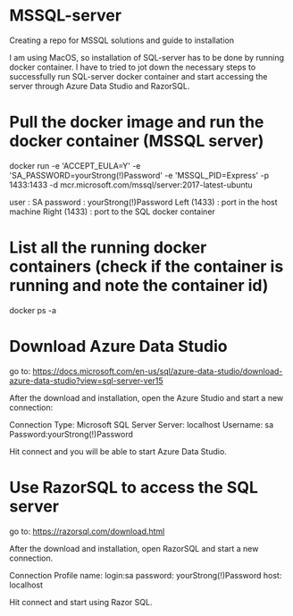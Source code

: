 # MSSQL-server
Creating a repo for MSSQL solutions and guide to installation

I am using MacOS, so installation of SQL-server has to be done by running docker container. I have to tried to jot down the necessary steps to successfully run SQL-server docker container and start accessing the server through Azure Data Studio and RazorSQL.

# Pull the docker image and run the docker container (MSSQL server)
docker run -e 'ACCEPT_EULA=Y' -e 'SA_PASSWORD=yourStrong(!)Password' -e 'MSSQL_PID=Express' -p 1433:1433 -d mcr.microsoft.com/mssql/server:2017-latest-ubuntu

user : SA
password : yourStrong(!)Password
Left (1433) : port in the host machine 
Right (1433) : port to the SQL docker container

# List all the running docker containers (check if the container is running and note the container id)
docker ps -a

# Download Azure Data Studio 
go to:
https://docs.microsoft.com/en-us/sql/azure-data-studio/download-azure-data-studio?view=sql-server-ver15

After the download and installation, open the Azure Studio and start a new connection:

Connection Type: Microsoft SQL Server
Server: localhost
Username: sa
Password:yourStrong(!)Password

Hit connect and you will be able to start Azure Data Studio.

# Use RazorSQL to access the SQL server
go to:
https://razorsql.com/download.html

After the download and installation, open RazorSQL and start a new connection.

Connection Profile name: <whatever you want>
login:sa
password: yourStrong(!)Password
host: localhost
  
Hit connect and start using Razor SQL.














